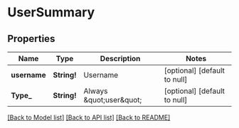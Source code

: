 # UserSummary

## Properties
Name | Type | Description | Notes
------------ | ------------- | ------------- | -------------
**username** | **String!** | Username | [optional] [default to null]
**Type_** | **String!** | Always \&quot;user\&quot; | [optional] [default to null]

[[Back to Model list]](../README.md#documentation-for-models) [[Back to API list]](../README.md#documentation-for-api-endpoints) [[Back to README]](../README.md)


